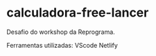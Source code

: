 # calculadora-free-lancer
Desafio do workshop da Reprograma.

Ferramentas utilizadas:
VScode
Netlify
